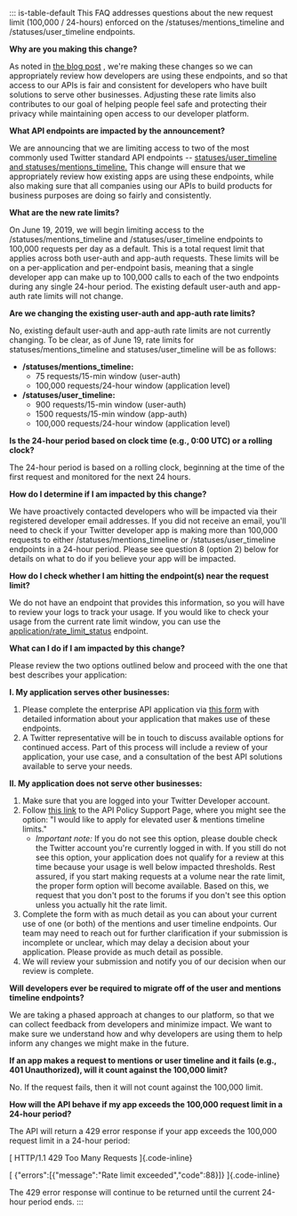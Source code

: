 ::: is-table-default
This FAQ addresses questions about the new request limit (100,000 /
24-hours) enforced on the /statuses/mentions_timeline and
/statuses/user_timeline endpoints.

**Why are you making this change?**

As noted in [the blog
post](https://blog.twitter.com/developer/en_us/topics/tools/2019/previewing-changes-to-the-user-and-mentions-timeline-api-endpoints.html)
, we're making these changes so we can appropriately review how
developers are using these endpoints, and so that access to our APIs is
fair and consistent for developers who have built solutions to serve
other businesses. Adjusting these rate limits also contributes to our
goal of helping people feel safe and protecting their privacy while
maintaining open access to our developer platform.

**What API endpoints are impacted by the announcement?**

We are announcing that we are limiting access to two of the most
commonly used Twitter standard API endpoints -- [statuses/user_timeline
and
statuses/mentions_timeline.](/content/developer-twitter/en/docs/tweets/timelines/overview)
This change will ensure that we appropriately review how existing apps
are using these endpoints, while also making sure that all companies
using our APIs to build products for business purposes are doing so
fairly and consistently.

**What are the new rate limits?**

On June 19, 2019, we will begin limiting access to the
/statuses/mentions_timeline and /statuses/user_timeline endpoints to
100,000 requests per day as a default. This is a total request limit
that applies across both user-auth and app-auth requests. These limits
will be on a per-application and per-endpoint basis, meaning that a
single developer app can make up to 100,000 calls to each of the two
endpoints during any single 24-hour period. The existing default
user-auth and app-auth rate limits will not change.

**Are we changing the existing user-auth and app-auth rate limits?**

No, existing default user-auth and app-auth rate limits are not
currently changing. To be clear, as of June 19, rate limits for
statuses/mentions_timeline and statuses/user_timeline will be as
follows:

-   **/statuses/mentions_timeline:**
    -   75 requests/15-min window (user-auth)
    -   100,000 requests/24-hour window (application level)
-   **/statuses/user_timeline:**
    -   900 requests/15-min window (user-auth)
    -   1500 requests/15-min window (app-auth)
    -   100,000 requests/24-hour window (application level)

**Is the 24-hour period based on clock time (e.g., 0:00 UTC) or a
rolling clock?**

The 24-hour period is based on a rolling clock, beginning at the time of
the first request and monitored for the next 24 hours.

**How do I determine if I am impacted by this change?**

We have proactively contacted developers who will be impacted via their
registered developer email addresses. If you did not receive an email,
you'll need to check if your Twitter developer app is making more than
100,000 requests to either /statuses/mentions_timeline or
/statuses/user_timeline endpoints in a 24-hour period. Please see
question 8 (option 2) below for details on what to do if you believe
your app will be impacted.

**How do I check whether I am hitting the endpoint(s) near the request
limit?**

We do not have an endpoint that provides this information, so you will
have to review your logs to track your usage. If you would like to check
your usage from the current rate limit window, you can use the
[application/rate_limit_status](/content/developer-twitter/en/docs/developer-utilities/rate-limit-status/api-reference/get-application-rate_limit_status)
endpoint.

**What can I do if I am impacted by this change?**

Please review the two options outlined below and proceed with the one
that best describes your application:

**I. My application serves other businesses:**

1.  Please complete the enterprise API application via [this
    form](/content/developer-twitter/en/enterprise-application) with
    detailed information about your application that makes use of these
    endpoints.
2.  A Twitter representative will be in touch to discuss available
    options for continued access. Part of this process will include a
    review of your application, your use case, and a consultation of the
    best API solutions available to serve your needs.

**II. My application does not serve other businesses:**

1.  Make sure that you are logged into your Twitter Developer account.
2.  Follow [this link](https://help.twitter.com/forms/platform) to the
    API Policy Support Page, where you might see the option: \"I would
    like to apply for elevated user & mentions timeline limits.\"
    -   *Important note:* If you do not see this option, please double
        check the Twitter account you\'re currently logged in with. If
        you still do not see this option, your application does not
        qualify for a review at this time because your usage is well
        below impacted thresholds. Rest assured, if you start making
        requests at a volume near the rate limit, the proper form option
        will become available. Based on this, we request that you don't
        post to the forums if you don't see this option unless you
        actually hit the rate limit.
3.  Complete the form with as much detail as you can about your current
    use of one (or both) of the mentions and user timeline endpoints.
    Our team may need to reach out for further clarification if your
    submission is incomplete or unclear, which may delay a decision
    about your application. Please provide as much detail as possible.
4.  We will review your submission and notify you of our decision when
    our review is complete.

**Will developers ever be required to migrate off of the user and
mentions timeline endpoints?**

We are taking a phased approach at changes to our platform, so that we
can collect feedback from developers and minimize impact. We want to
make sure we understand how and why developers are using them to help
inform any changes we might make in the future.

**If an app makes a request to mentions or user timeline and it fails
(e.g., 401 Unauthorized), will it count against the 100,000 limit?**

No. If the request fails, then it will not count against the 100,000
limit.

**How will the API behave if my app exceeds the 100,000 request limit in
a 24-hour period?**

The API will return a 429 error response if your app exceeds the 100,000
request limit in a 24-hour period:

[ HTTP/1.1 429 Too Many Requests ]{.code-inline}

[ {\"errors\":\[{\"message\":\"Rate limit exceeded\",\"code\":88}\]}
]{.code-inline}

The 429 error response will continue to be returned until the current
24-hour period ends.
:::
